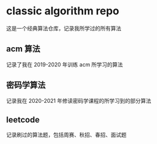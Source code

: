 # classic algorithm repo

这是一个经典算法仓库，记录我所学过的所有算法

## acm 算法

记录了我在 2019-2020 年训练 acm 所学习的算法

## 密码学算法

记录我在 2020-2021 年修读密码学课程的所学习到的部分算法

## leetcode

记录刷过的算法题，包括周赛、秋招、春招、面试题
